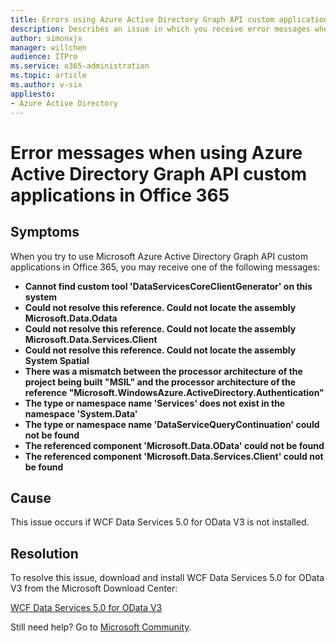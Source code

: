 ```yaml
---
title: Errors using Azure Active Directory Graph API custom applications
description: Describes an issue in which you receive error messages when you try to use Azure Active Directory Graph API custom applications in Office 365. Provides a resolution.
author: simonxjx
manager: willchen
audience: ITPro
ms.service: o365-administration
ms.topic: article
ms.author: v-six
appliesto:
- Azure Active Directory
---
```


# Error messages when using Azure Active Directory Graph API custom applications in Office 365

## Symptoms

When you try to use Microsoft Azure Active Directory Graph API custom applications in Office 365, you may receive one of the following messages:

- **Cannot find custom tool 'DataServicesCoreClientGenerator' on this system**
- **Could not resolve this reference. Could not locate the assembly Microsoft.Data.Odata**
- **Could not resolve this reference. Could not locate the assembly Microsoft.Data.Services.Client**
- **Could not resolve this reference. Could not locate the assembly System Spatial**
- **There was a mismatch between the processor architecture of the project being built "MSIL" and the processor architecture of the reference "Microsoft.WindowsAzure.ActiveDirectory.Authentication"**
- **The type or namespace name 'Services' does not exist in the namespace 'System.Data'**
- **The type or namespace name 'DataServiceQueryContinuation' could not be found**
- **The referenced component 'Microsoft.Data.OData' could not be found**
- **The referenced component 'Microsoft.Data.Services.Client' could not be found**

## Cause

This issue occurs if WCF Data Services 5.0 for OData V3 is not installed.

## Resolution

To resolve this issue, download and install WCF Data Services 5.0 for OData V3 from the Microsoft Download Center:

[WCF Data Services 5.0 for OData V3](https://www.microsoft.com/download/details.aspx?id=29306)

Still need help? Go to [Microsoft Community](https://answers.microsoft.com/).